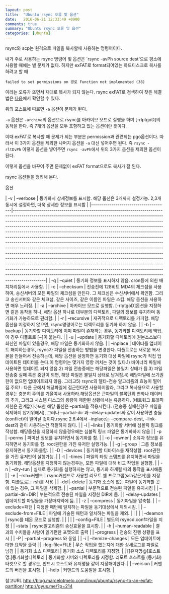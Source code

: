 ```yaml
---
layout: post
title:  "Ubuntu rsync 오류 및 옵션"
date:   2016-06-21 12:33:49 +0900
comments: true
summary: "Ubuntu rsync 오류 및 옵션"
categories: [Ubuntu]
---
```


rsync와 scp는 원격으로 파일을 복사할때 사용하는 명령어이다. 

내가 주로 사용하는 rsync 명령어 및 옵션은 `rsync -avPh source dest'으로 평소에 사용할 때에는 별 문제가 없다. 하지만 exFAT로 format되어있는 하드디스크로 복사를 하려고 할 때 

```
failed to set permissions on 경로 Function not implemented (38)
```

이라는 오류가 뜨면서 재대로 복사가 되지 않는다. rsync exFAT로 검색하여 찾은 해결법은 [다음](http://blog.marcelotmelo.com/linux/ubuntu/rsync-to-an-exfat-partition/)에서 확인할 수 있다.

위의 포스트에 따르면 `-a` 옵션이 문제가 된다. 

`-a` 옵션은 `-archive`의 옵션으로 rsync를 아카이브 모드로 실행을 하며 [-rlptgoD]의 동작을 한다. 즉 7개의 옵션을 모두 포함하고 있는 옵션이란 뜻이다. 

이때 exFAT로 복사할 때 문제가 되는 부분은 permission과 관련되는 pgo옵션이다. 따라서 이 3가지 옵션을 제외한 나머지 옵션을 `-a` 대신 넣어주면 된다. 즉 `rsync -rltDvPh` 이렇게 옵션을 넣어주면 `rsync -avPh`에서 위의 3가지 옵션을 제외한 옵션이 된다. 

이렇게 옵션을 바꾸어 주면 문제없이 exFAT format으로도 복사가 잘 된다. 

rsync 옵션들을 정리해 본다.

옵션

| -v | –verbose | 동기화시 상세정보를 표시함. 해당 옵션은 3개까지 설정가능. 2,3개동시에 설정하면, 더욱 상세한 정보를 표시함 |
|--------------------------------------|----------------------------------------------------------------------------------------------------------------------------------------------------------------------------------------------------------------------------------------------------------------------------------------------------------------------------------------------------------------------------------------------------------------------------------------------------------------------------------------------------------------------------------------------------------------------------------------------------------------------------------------------------------------------------------------------------------------------------------------------------------------------------------------------------------------------------------------------------------------------------------------------------------------------------------------------------------------------------------------------------------------------------------------------------------------------|
| -q | –quiet | 동기화 정보를 표시하지 않음. cron등에 의한 배치처리등에서 사용함. |
| -c | –checksum | 전송전에 128비트 MD4의 체크섬을 사용하여, 송신서버의 모든 파일의 체크섬을 만든다. 그 체크섬은 수신서버에서 확인함. 그리고 송신서버와 같은 체크섬, 같은 사이즈, 같은 이름인 파일은 스킵. 해당 옵션을 사용하면 매우 느려짐. |
| -a | –archive | 아카이브 모드로 실행함. [-rlptgoD]옵션을 지정하면 같은 동작을 하나, 해당 옵션 하나로 대부분의 디렉토리, 파일의 정보를 유지하며 동기화가 가능하므로 편리함. |
| -r | –recursive | 재귀적으로 디렉토리를 카피함. 해당 옵션을 지정하지 않으면, rsync명령어로는 디렉토리를 동기화 하지 않음. |
| -b | –backup | 동기화할 디렉토리에 이미 파일이 존재하는 경우, 동기화할 디렉토리에 백업. 이 경우 디폴트로 [~]이 붙는다. |
| -u | –update | 동기화할 디렉토리에 원본소스보다 최신인 파일이 있을경우, 해당 파일은 동기화하지 않음. |
| –inplace | 데이터를 업데이트 해야하는경우, rsync가 파일을 전송하는 방법을 변경한다. 디폴트로는 새로운 복사본을 만들어서 전송하는데, 해당 옵션을 설정하면 동기화 대상 파일에 rsync가 직접 업데이트된 데이터를 쓴다.이 명령어는 몇가지 영향 끼치는 것이 있다.1) 바이너리 파일에 사용하면 업데이트 되지 않음.2) 파일 전송중에는 해당파일은 불일치 상태가 됨.3) 파일 전송중 실패 혹은 중단이 되면, 해당 파일은 불일치 상태로 남겨짐.4) 해당파일에 쓰기권한이 없으면 업데이트되지 않음. 그리고5) rsync의 델타-전송 알고리즘의 효능이 떨어짐.주의! : 다른 곳에서 해당파일에 접근한다면 사용하지말라, 그리고 복사용으로 사용할경우는 충분히 주의를 기울여서 사용하라.해당옵션은 큰파일의 블록단위 변화나 데이터의 추가, 그리고 시스템 디스크의 용량이 제한된 상황에서는 유용하다. (네트워크 트래픽 제한은 관계없다.)또한 해당 옵션은 –partial을 적용시킨다. (전송중 실패한경우 파일을 삭제하지 않기위해서), 그러나 –partial-dir 과 –delay-updates와 같이 사용하면 충돌(conflict)이 일어날 것이다.rsync 2.6.4에서 –inplace는 –compare-dest, –link-dest와 같이 사용하는건 적절하지 않다. |
| -l | –links | 동기화할 서버에 심볼릭 링크를 작성함. 해당옵션을 지정하지 않을경우에는 심볼릭 링크 파일은 동기화하지 않음 |
| -p | –perms | 퍼미션 정보를 유지하면서 동기화를 함. |
| -o | –owner | 소유자 정보를 유지하면서 동기화를 함. root권한을 가진 유저만 실행가능. |
| -g |–group | 그룹 정보를 유지하면서 동기화를함. |
| -D | –devices | 동기화할 디바이스를 재작성함. root권한을 가진 유저만이 실행가능. |
| -t | –times | 파일의 타임 스탬프를 유지하면서 파일을 동기화함. 해당옵션을 지정하지 않는경우는, 모든 파일에 대해 비교 작업을 실행함. |
| -n | –dry-run | 실제로 동기화를 실행하지는 않고, 동기화 하게될 때의 동작을 표시해줌 |
| -e | –rsh=커맨드 | rsync커맨드로 사용할 리모트 쉘 프로그램(ssh같은거)를 지정함. 디폴트로는 rsh를 사용 |
| –del|–delete | 동기화 소스에 없는 파일이 동기화할 곳에 있는 경우, 그 파일을 삭제함. |
| –partial | 부분적으로 전송된 파일을 유지시킴 |
| –partial-dir=DIR | 부분적으로 전송된 파일을 지정한 DIR에 둠. |
| –delay-updates | 업데이트할 파일들을 가장마지막에 둠. |
| -z | –compress | 동기파일을 압축함. |
| –exclude=패턴 | 지정한 패턴에 일치하는 파일을 동기대상에서 제외시킴. |
| –exclude-from=FILE | 파일에 기술된 패턴과 일치하는 파일을 제외. |
|  |  |
| –deamon | rsync를 데몬 모드로 실행함. |
|  |  |
| –config=FILE | 별도의 rsyncd.conf파일을 지정 |
| –stats | rsync알고리즘의 송신효율을 표시함. |
| -h | –human-readable | 결과의 수치들을 사람이 읽기편한 포맷으로 출력 |
| –progress | 전송의 진행 상황을 표시 |
| -P | –partial –progress 와 동일 |
| -i | –itemize-changes | 모든 업데이트에 대한 요약을 출력 |
| –log-file=FILE | 무슨 작업을 했는지에 대한 상세로그를 파일로 남김 |
| 동기화 소스 디렉토리 | 동기화 소스 디렉토리를 지정함. |
| [[유저명@]호스트명:]동기화할디렉토리 | 동기화할 서버와 디렉토리를 지정함. 리모트 호스트를 (동기화)타겟으로 할 경우는, 반드시 호스트와 유저명을 같이 지정해야한다. |
| –version | 커맨드의 버전을 표시함. |
| –help | 커맨드의 도움말을 표시함. |


참고URL
http://blog.marcelotmelo.com/linux/ubuntu/rsync-to-an-exfat-partition/
http://gyus.me/?p=214
